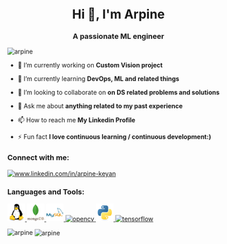 <h1 align="center">Hi 👋, I'm Arpine</h1>
<h3 align="center">A passionate ML engineer</h3>

<p align="left"> <img src="https://komarev.com/ghpvc/?username=arpine&label=Profile%20views&color=0e75b6&style=flat" alt="arpine" /> </p>

- 🔭 I’m currently working on **Custom Vision project**

- 🌱 I’m currently learning **DevOps, ML and related things**

- 👯 I’m looking to collaborate on **on DS related problems and solutions**

- 💬 Ask me about **anything related to my past experience**

- 📫 How to reach me **My Linkedin Profile**

- ⚡ Fun fact **I love continuous learning / continuous development:)**

<h3 align="left">Connect with me:</h3>
<p align="left">
<a href="https://linkedin.com/in/www.linkedin.com/in/arpine-keyan" target="blank"><img align="center" src="https://raw.githubusercontent.com/rahuldkjain/github-profile-readme-generator/master/src/images/icons/Social/linked-in-alt.svg" alt="www.linkedin.com/in/arpine-keyan" height="30" width="40" /></a>
</p>

<h3 align="left">Languages and Tools:</h3>
<p align="left"> <a href="https://www.linux.org/" target="_blank" rel="noreferrer"> <img src="https://raw.githubusercontent.com/devicons/devicon/master/icons/linux/linux-original.svg" alt="linux" width="40" height="40"/> </a> <a href="https://www.mongodb.com/" target="_blank" rel="noreferrer"> <img src="https://raw.githubusercontent.com/devicons/devicon/master/icons/mongodb/mongodb-original-wordmark.svg" alt="mongodb" width="40" height="40"/> </a> <a href="https://www.mysql.com/" target="_blank" rel="noreferrer"> <img src="https://raw.githubusercontent.com/devicons/devicon/master/icons/mysql/mysql-original-wordmark.svg" alt="mysql" width="40" height="40"/> </a> <a href="https://opencv.org/" target="_blank" rel="noreferrer"> <img src="https://www.vectorlogo.zone/logos/opencv/opencv-icon.svg" alt="opencv" width="40" height="40"/> </a> <a href="https://www.python.org" target="_blank" rel="noreferrer"> <img src="https://raw.githubusercontent.com/devicons/devicon/master/icons/python/python-original.svg" alt="python" width="40" height="40"/> </a> <a href="https://www.tensorflow.org" target="_blank" rel="noreferrer"> <img src="https://www.vectorlogo.zone/logos/tensorflow/tensorflow-icon.svg" alt="tensorflow" width="40" height="40"/> </a> </p>



<p><img align="left" src="https://github-readme-stats.vercel.app/api/top-langs?username=arpine&show_icons=true&locale=en&layout=compact" alt="arpine" /></p>



<p>&nbsp;<img align="center" src="https://github-readme-stats.vercel.app/api?username=arpine&show_icons=true&locale=en" alt="arpine" /></p>







